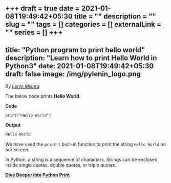 +++ 
draft = true
date = 2021-01-08T19:49:42+05:30
title = ""
description = ""
slug = "" 
tags = []
categories = []
externalLink = ""
series = []
+++
---
title: "Python program to print hello world"
description: "Learn how to print Hello World in Python3"
date: 2021-01-08T19:49:42+05:30
draft: false
image: /img/pylenin_logo.png
---
<div class="sharethis-inline-follow-buttons"></div>

*By [Lenin Mishra](https://www.pylenin.com/authors/#lenin-mishra)*

The below code prints **Hello World**.

**Code**
```python3
print("Hello World")
```

**Output**
```bash
Hello World
```

We have used the `print()` built-in function to print the string `Hello World` on our screen.

In Python, a string is a sequence of characters. Strings can be enclosed inside single quotes, double quotes, or triple quotes.

**[Dive Deeper into Python Print](https://www.pylenin.com/blogs/python-print/)**

